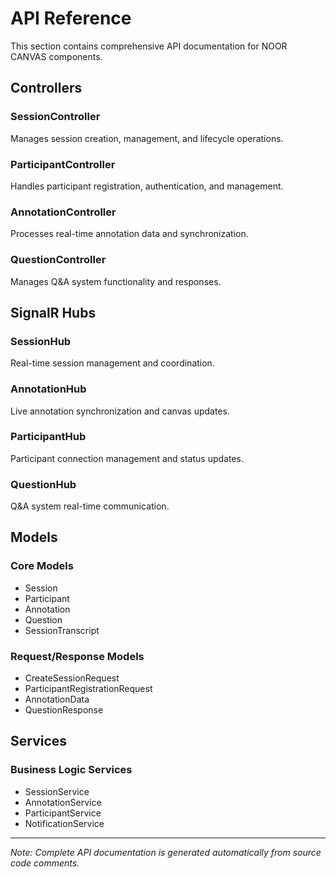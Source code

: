 # API Reference

This section contains comprehensive API documentation for NOOR CANVAS components.

## Controllers

### SessionController
Manages session creation, management, and lifecycle operations.

### ParticipantController  
Handles participant registration, authentication, and management.

### AnnotationController
Processes real-time annotation data and synchronization.

### QuestionController
Manages Q&A system functionality and responses.

## SignalR Hubs

### SessionHub
Real-time session management and coordination.

### AnnotationHub
Live annotation synchronization and canvas updates.

### ParticipantHub
Participant connection management and status updates.

### QuestionHub
Q&A system real-time communication.

## Models

### Core Models
- Session
- Participant  
- Annotation
- Question
- SessionTranscript

### Request/Response Models
- CreateSessionRequest
- ParticipantRegistrationRequest
- AnnotationData
- QuestionResponse

## Services

### Business Logic Services
- SessionService
- AnnotationService
- ParticipantService
- NotificationService

---

*Note: Complete API documentation is generated automatically from source code comments.*
